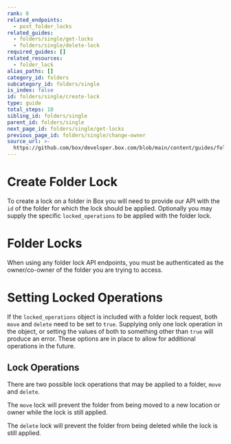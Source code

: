```yaml
---
rank: 8
related_endpoints:
  - post_folder_locks
related_guides:
  - folders/single/get-locks
  - folders/single/delete-lock
required_guides: []
related_resources:
  - folder_lock
alias_paths: []
category_id: folders
subcategory_id: folders/single
is_index: false
id: folders/single/create-lock
type: guide
total_steps: 10
sibling_id: folders/single
parent_id: folders/single
next_page_id: folders/single/get-locks
previous_page_id: folders/single/change-owner
source_url: >-
  https://github.com/box/developer.box.com/blob/main/content/guides/folders/single/create-lock.md
---
```

# Create Folder Lock

To create a lock on a folder in Box you will need to provide our API with the
`id` of the folder for which the lock should be applied. Optionally you may
supply the specific `locked_operations` to be applied with the folder lock.

<Message type='notice'>

# Folder Locks

When using any folder lock API endpoints, you must be authenticated as the
owner/co-owner of the folder you are trying to access.

</Message>

<Samples id='post_folder_locks' >

</Samples>

<Message type='warning'>

# Setting Locked Operations

If the `locked_operations` object is included with a folder lock request,
both `move` and `delete` need to be set to `true`. Supplying only one lock
operation in the object, or setting the values of both to something other
than `true` will produce an error. These options are in place to allow
for additional operations in the future.

</Message>

## Lock Operations

There are two possible lock operations that may be applied to a folder, `move`
and `delete`.

The `move` lock will prevent the folder from being moved to a new location or
owner while the lock is still applied.

The `delete` lock will prevent the folder from being deleted while the lock is
still applied.